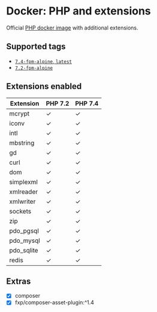 Docker: PHP and extensions
==========================

Official [PHP docker image](https://hub.docker.com/_/php/) with additional extensions.

Supported tags
--------------

- [`7.4-fpm-alpine`, `latest`](7.4/Dockerfile)
- [`7.2-fpm-alpine`](7.2/Dockerfile)

Extensions enabled
------------------

| Extension   | PHP 7.2 | PHP 7.4 |
| ----------- | ------- | ------- |
| mcrypt      | &check; | &check; |
| iconv       | &check; | &check; |
| intl        | &check; | &check; |
| mbstring    | &check; | &check; |
| gd          | &check; | &check; |
| curl        | &check; | &check; |
| dom         | &check; | &check; |
| simplexml   | &check; | &check; |
| xmlreader   | &check; | &check; |
| xmlwriter   | &check; | &check; |
| sockets     | &check; | &check; |
| zip         | &check; | &check; |
| pdo_pgsql   | &check; | &check; |
| pdo_mysql   | &check; | &check; |
| pdo_sqlite  | &check; | &check; |
| redis       | &check; | &check; |

Extras
------

- [x] composer
- [x] fxp/composer-asset-plugin:^1.4
